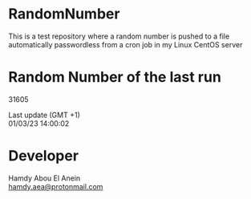 # RandomNumber    
This is a test repository where a random number is pushed to a file automatically passwordless from a cron job in my Linux CentOS server    
# Random Number of the last run   
31605
      
Last update (GMT +1)    
01/03/23 14:00:02
# Developer    
Hamdy Abou El Anein   
hamdy.aea@protonmail.com
